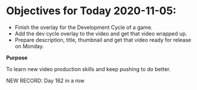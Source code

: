 # Objectives for Today 2020-11-05:

- Finish the overlay for the Development Cycle of a game.
- Add the dev cycle overlay to the video and get that video wrapped up.
- Prepare description, title, thumbnail and get that video ready for release on Monday.

**Purpose**

To learn new video production skills and keep pushing to do better.

NEW RECORD: Day 162 in a row
